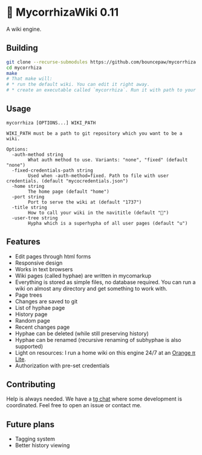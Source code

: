# 🍄 MycorrhizaWiki 0.11
A wiki engine.

## Building
```sh
git clone --recurse-submodules https://github.com/bouncepaw/mycorrhiza
cd mycorrhiza
make
# That make will:
# * run the default wiki. You can edit it right away.
# * create an executable called `mycorrhiza`. Run it with path to your wiki.
```

## Usage
```
mycorrhiza [OPTIONS...] WIKI_PATH

WIKI_PATH must be a path to git repository which you want to be a wiki.

Options:
  -auth-method string
        What auth method to use. Variants: "none", "fixed" (default "none")
  -fixed-credentials-path string
        Used when -auth-method=fixed. Path to file with user credentials. (default "mycocredentials.json")
  -home string
        The home page (default "home")
  -port string
        Port to serve the wiki at (default "1737")
  -title string
        How to call your wiki in the navititle (default "🍄")
  -user-tree string
        Hypha which is a superhypha of all user pages (default "u")
```

## Features
* Edit pages through html forms
* Responsive design
* Works in text browsers
* Wiki pages (called hyphae) are written in mycomarkup
* Everything is stored as simple files, no database required. You can run a wiki on almost any directory and get something to work with.
* Page trees
* Changes are saved to git
* List of hyphae page
* History page
* Random page
* Recent changes page
* Hyphae can be deleted (while still preserving history)
* Hyphae can be renamed (recursive renaming of subhyphae is also supported)
* Light on resources: I run a home wiki on this engine 24/7 at an [Orange π Lite](http://www.orangepi.org/orangepilite/).
* Authorization with pre-set credentials

## Contributing
Help is always needed. We have a [tg chat](https://t.me/mycorrhizadev) where some development is coordinated. Feel free to open an issue or contact me.

## Future plans
* Tagging system
* Better history viewing
